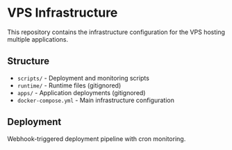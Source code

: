 # VPS Infrastructure

This repository contains the infrastructure configuration for the VPS hosting multiple applications.

## Structure

- `scripts/` - Deployment and monitoring scripts
- `runtime/` - Runtime files (gitignored)
- `apps/` - Application deployments (gitignored)
- `docker-compose.yml` - Main infrastructure configuration

## Deployment

Webhook-triggered deployment pipeline with cron monitoring.
